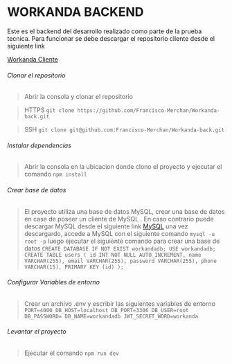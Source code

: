# WORKANDA BACKEND
Este es el backend del desarrollo realizado como parte de la prueba tecnica.
Para funcionar se debe descargar el repositorio cliente desde el siguiente link

[Workanda Cliente](https://github.com/Francisco-Merchan/Workanda-front "Workanda Cliente")

###### Clonar el repositorio
>Abrir la consola y clonar el repositorio

>HTTPS
`git clone https://github.com/Francisco-Merchan/Workanda-back.git`

>SSH
`git clone git@github.com:Francisco-Merchan/Workanda-back.git`

###### Instalar dependencias
>Abrir la consola en la ubicacion donde clono el proyecto y ejecutar el comando
`npm install`

###### Crear base de datos
>El proyecto utiliza una base de datos MySQL, crear una base de datos en case de poseer un cliente de MySQL .
En caso contrario puede descargar MySQL desde el siguiente link
[MySQL](https://dev.mysql.com/downloads/mysql/ "MySQL")
una vez descargardo, accede a MySQL con el siguiente comando
`mysql -u root -p`
luego ejecutar el siguiente comando para crear una base de datos
`CREATE DATABASE IF NOT EXIST workandadb;
USE workandadb;
CREATE TABLE users (
  id INT NOT NULL AUTO_INCREMENT,
  name VARCHAR(255),
  email VARCHAR(255),
  password VARCHAR(255),
  phone VARCHAR(15),
  PRIMARY KEY (id)
);`

######  Configurar Variables de entorno
>Crear un archivo .env y escribir las siguientes variables de entorno
`PORT=4000
DB_HOST=localhost
DB_PORT=3306
DB_USER=root
DB_PASSWORD=
DB_NAME=workandadb
JWT_SECRET_WORD=workanda`

###### Levantar el proyecto
>Ejecutar el comando 
`npm run dev`
